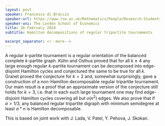 ```yaml
---
layout: post
speaker: Francesco di Braccio
speaker-url: https://www.lse.ac.uk/Mathematics/People/Research-Students/Francesco-Di-Braccio
speaker-uni: The London School of Economics
title: 26 February 2024
subtitle: Hamilton decompositions of regular tripartite tournaments

excerpt_separator: <!--more-->
---
```

A regular $k$-partite tournament is a regular orientation 
of the balanced complete $k$-partite graph. Kühn and Osthus proved 
that for all $k \ge 4$ any large enough regular $k$-partite tournament 
can be decomposed into edge-disjoint Hamilton cycles and conjectured 
the same to be true for all $k$. 
Granet proved the conjecture for $k=2$ and, somewhat surprisingly, 
gave a construction of a non-Hamilton decomposable regular tripartite tournament. 
Our main result is a proof that an approximate version of the conjecture still holds
for $k=3$, i.e. that in each such large tournament one may find edge-disjoint 
Hamilton cycles covering all but $o(n^2)$ edges. We also prove that if $a > 1/3$,
any balanced regular tripartite digraph with minimum semidegree at least $a*n$ is Hamilton decomposable. 

This is based on joint work with J. Lada, V. Patel, Y. Pehova, J. Skokan.
<!--more-->

